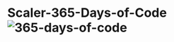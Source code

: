 # Scaler-365-Days-of-Code![365-days-of-code](https://github.com/Imranhub786/Scaler-365-Days-of-Code/assets/88793320/01e859e9-a7f0-4f49-b340-38e51828a368)
